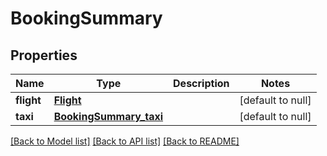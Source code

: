 # BookingSummary
## Properties

| Name | Type | Description | Notes |
|------------ | ------------- | ------------- | -------------|
| **flight** | [**Flight**](Flight.md) |  | [default to null] |
| **taxi** | [**BookingSummary_taxi**](BookingSummary_taxi.md) |  | [default to null] |

[[Back to Model list]](../README.md#documentation-for-models) [[Back to API list]](../README.md#documentation-for-api-endpoints) [[Back to README]](../README.md)

